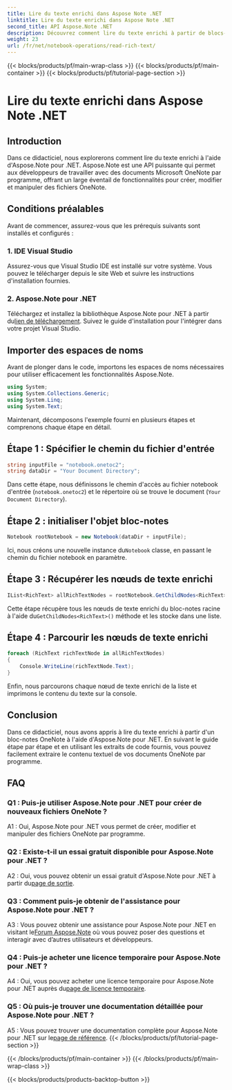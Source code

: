 ```yaml
---
title: Lire du texte enrichi dans Aspose Note .NET
linktitle: Lire du texte enrichi dans Aspose Note .NET
second_title: API Aspose.Note .NET
description: Découvrez comment lire du texte enrichi à partir de blocs-notes OneNote par programmation à l’aide d’Aspose.Note pour .NET. Suivez notre tutoriel étape par étape pour une intégration facile.
weight: 23
url: /fr/net/notebook-operations/read-rich-text/
---
```


{{< blocks/products/pf/main-wrap-class >}}
{{< blocks/products/pf/main-container >}}
{{< blocks/products/pf/tutorial-page-section >}}

# Lire du texte enrichi dans Aspose Note .NET

## Introduction

Dans ce didacticiel, nous explorerons comment lire du texte enrichi à l'aide d'Aspose.Note pour .NET. Aspose.Note est une API puissante qui permet aux développeurs de travailler avec des documents Microsoft OneNote par programme, offrant un large éventail de fonctionnalités pour créer, modifier et manipuler des fichiers OneNote.

## Conditions préalables

Avant de commencer, assurez-vous que les prérequis suivants sont installés et configurés :

### 1. IDE Visual Studio

Assurez-vous que Visual Studio IDE est installé sur votre système. Vous pouvez le télécharger depuis le site Web et suivre les instructions d'installation fournies.

### 2. Aspose.Note pour .NET

 Téléchargez et installez la bibliothèque Aspose.Note pour .NET à partir du[lien de téléchargement](https://releases.aspose.com/note/net/). Suivez le guide d'installation pour l'intégrer dans votre projet Visual Studio.

## Importer des espaces de noms

Avant de plonger dans le code, importons les espaces de noms nécessaires pour utiliser efficacement les fonctionnalités Aspose.Note.

```csharp
using System;
using System.Collections.Generic;
using System.Linq;
using System.Text;
```

Maintenant, décomposons l'exemple fourni en plusieurs étapes et comprenons chaque étape en détail.

## Étape 1 : Spécifier le chemin du fichier d'entrée

```csharp
string inputFile = "notebook.onetoc2";
string dataDir = "Your Document Directory";
```

Dans cette étape, nous définissons le chemin d'accès au fichier notebook d'entrée (`notebook.onetoc2`) et le répertoire où se trouve le document (`Your Document Directory`).

## Étape 2 : initialiser l'objet bloc-notes

```csharp
Notebook rootNotebook = new Notebook(dataDir + inputFile);
```

 Ici, nous créons une nouvelle instance du`Notebook` classe, en passant le chemin du fichier notebook en paramètre.

## Étape 3 : Récupérer les nœuds de texte enrichi

```csharp
IList<RichText> allRichTextNodes = rootNotebook.GetChildNodes<RichText>();
```

 Cette étape récupère tous les nœuds de texte enrichi du bloc-notes racine à l'aide du`GetChildNodes<RichText>()` méthode et les stocke dans une liste.

## Étape 4 : Parcourir les nœuds de texte enrichi

```csharp
foreach (RichText richTextNode in allRichTextNodes)
{
    Console.WriteLine(richTextNode.Text);
}
```

Enfin, nous parcourons chaque nœud de texte enrichi de la liste et imprimons le contenu du texte sur la console.

## Conclusion

Dans ce didacticiel, nous avons appris à lire du texte enrichi à partir d'un bloc-notes OneNote à l'aide d'Aspose.Note pour .NET. En suivant le guide étape par étape et en utilisant les extraits de code fournis, vous pouvez facilement extraire le contenu textuel de vos documents OneNote par programme.

## FAQ

### Q1 : Puis-je utiliser Aspose.Note pour .NET pour créer de nouveaux fichiers OneNote ?

A1 : Oui, Aspose.Note pour .NET vous permet de créer, modifier et manipuler des fichiers OneNote par programme.

### Q2 : Existe-t-il un essai gratuit disponible pour Aspose.Note pour .NET ?

 A2 : Oui, vous pouvez obtenir un essai gratuit d'Aspose.Note pour .NET à partir du[page de sortie](https://releases.aspose.com/).

### Q3 : Comment puis-je obtenir de l'assistance pour Aspose.Note pour .NET ?

 A3 : Vous pouvez obtenir une assistance pour Aspose.Note pour .NET en visitant le[Forum Aspose.Note](https://forum.aspose.com/c/note/28) où vous pouvez poser des questions et interagir avec d’autres utilisateurs et développeurs.

### Q4 : Puis-je acheter une licence temporaire pour Aspose.Note pour .NET ?

 A4 : Oui, vous pouvez acheter une licence temporaire pour Aspose.Note pour .NET auprès du[page de licence temporaire](https://purchase.aspose.com/temporary-license/).

### Q5 : Où puis-je trouver une documentation détaillée pour Aspose.Note pour .NET ?

 A5 : Vous pouvez trouver une documentation complète pour Aspose.Note pour .NET sur le[page de référence](https://reference.aspose.com/note/net/).
{{< /blocks/products/pf/tutorial-page-section >}}

{{< /blocks/products/pf/main-container >}}
{{< /blocks/products/pf/main-wrap-class >}}

{{< blocks/products/products-backtop-button >}}
